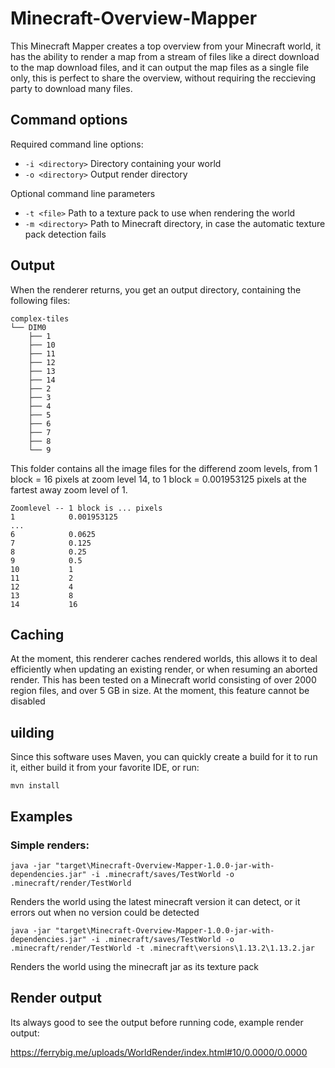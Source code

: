 Minecraft-Overview-Mapper
=========================

This Minecraft Mapper creates a top overview from your Minecraft world, it has the ability to render a map from a stream of files like a direct download to the map download files, and it can output the map files as a single file only, this is perfect to share the overview, without requiring the reccieving party to download many files.

## Command options

Required command line options:

 -  `-i <directory>` Directory containing your world
 -  `-o <directory>` Output render directory

Optional command line parameters

 -  `-t <file>` Path to a texture pack to use when rendering the world
 -  `-m <directory>` Path to Minecraft directory, in case the automatic texture pack detection fails

## Output

When the renderer returns, you get an output directory, containing the following files:

    complex-tiles
    └── DIM0
        ├── 1
        ├── 10
        ├── 11
        ├── 12
        ├── 13
        ├── 14
        ├── 2
        ├── 3
        ├── 4
        ├── 5
        ├── 6
        ├── 7
        ├── 8
        └── 9

This folder contains all the image files for the differend zoom levels, from 1 block = 16 pixels at zoom level 14, to  1 block = 0.001953125 pixels at the fartest away zoom level of 1.

    Zoomlevel -- 1 block is ... pixels
    1            0.001953125
    ...
    6            0.0625
    7            0.125
    8            0.25
    9            0.5
    10           1
    11           2
    12           4
    13           8
    14           16


## Caching

At the moment, this renderer caches rendered worlds, this allows it to deal
efficiently when updating an existing render, or when resuming an aborted render.
This has been tested on a Minecraft world consisting of over 2000 region files,
and over 5 GB in size. At the moment, this feature cannot be disabled

## uilding

Since this software uses Maven, you can quickly create a build for it to run it, either build it from your favorite IDE, or run:

    mvn install

## Examples

### Simple renders:

    java -jar "target\Minecraft-Overview-Mapper-1.0.0-jar-with-dependencies.jar" -i .minecraft/saves/TestWorld -o .minecraft/render/TestWorld

Renders the world using the latest minecraft version it can detect, or it errors out when no version could be detected

    java -jar "target\Minecraft-Overview-Mapper-1.0.0-jar-with-dependencies.jar" -i .minecraft/saves/TestWorld -o .minecraft/render/TestWorld -t .minecraft\versions\1.13.2\1.13.2.jar

Renders the world using the minecraft jar as its texture pack

## Render output

Its always good to see the output before running code, example render output:

https://ferrybig.me/uploads/WorldRender/index.html#10/0.0000/0.0000

